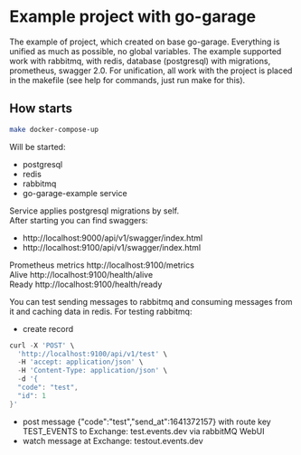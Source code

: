 # Example project with go-garage

The example of project, which created on base go-garage. Everything is unified as much as possible, no global variables.
The example supported work with rabbitmq, with redis, database (postgresql) with migrations, prometheus, swagger 2.0.
For unification, all work with the project is placed in the makefile (see help for commands, just run make for this).

## How starts
```bash
make docker-compose-up
```
Will be started:
* postgresql
* redis
* rabbitmq
* go-garage-example service  

Service applies postgresql migrations by self.  
After starting you can find swaggers:
* http://localhost:9000/api/v1/swagger/index.html
* http://localhost:9100/api/v1/swagger/index.html  

Prometheus metrics http://localhost:9100/metrics  
Alive http://localhost:9100/health/alive  
Ready http://localhost:9100/health/ready  

You can test sending messages to rabbitmq and consuming messages from it and caching data in redis.
For testing rabbitmq:
- create record

```go
curl -X 'POST' \
  'http://localhost:9100/api/v1/test' \
  -H 'accept: application/json' \
  -H 'Content-Type: application/json' \
  -d '{
  "code": "test",
  "id": 1
}'
```

- post message {"code":"test","send_at":1641372157} with route key TEST_EVENTS to Exchange: test.events.dev via rabbitMQ WebUI
- watch message at Exchange: testout.events.dev